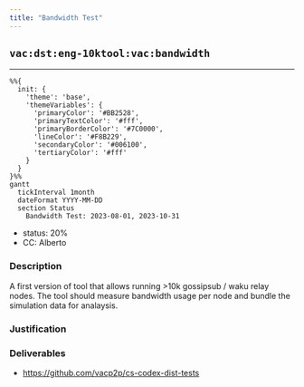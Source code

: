 ```yaml
---
title: "Bandwidth Test"
---
```

## `vac:dst:eng-10ktool:vac:bandwidth`
---

```mermaid
%%{ 
  init: { 
    'theme': 'base', 
    'themeVariables': { 
      'primaryColor': '#BB2528', 
      'primaryTextColor': '#fff', 
      'primaryBorderColor': '#7C0000', 
      'lineColor': '#F8B229', 
      'secondaryColor': '#006100', 
      'tertiaryColor': '#fff' 
    } 
  } 
}%%
gantt
  tickInterval 1month
  dateFormat YYYY-MM-DD 
  section Status
    Bandwidth Test: 2023-08-01, 2023-10-31
```

- status: 20%
- CC: Alberto

### Description

A first version of tool that allows running >10k gossipsub / waku relay nodes.
The tool should measure bandwidth usage per node and bundle the simulation data for analaysis.

### Justification


### Deliverables

* https://github.com/vacp2p/cs-codex-dist-tests



